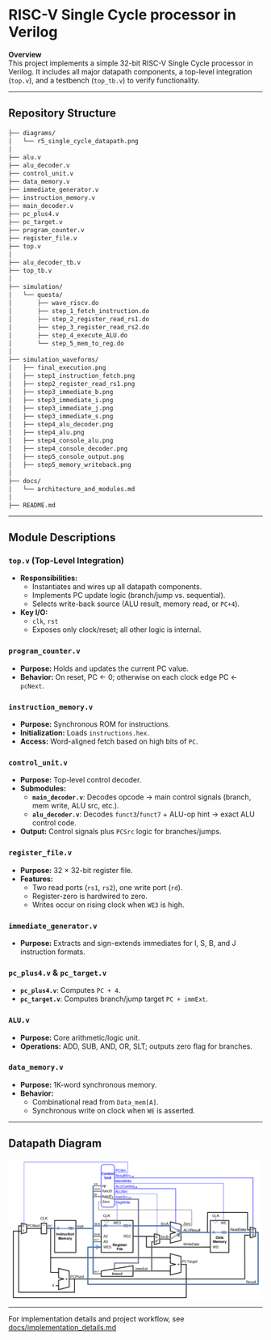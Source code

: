 # RISC-V Single Cycle processor in Verilog

**Overview**  
This project implements a simple 32-bit RISC-V Single Cycle processor in Verilog. It includes all major datapath components, a top-level integration (`top.v`), and a testbench (`top_tb.v`) to verify functionality.

---

## Repository Structure

```
├── diagrams/
│   └── r5_single_cycle_datapath.png
│
├── alu.v
├── alu_decoder.v
├── control_unit.v
├── data_memory.v
├── immediate_generator.v
├── instruction_memory.v
├── main_decoder.v
├── pc_plus4.v
├── pc_target.v
├── program_counter.v
├── register_file.v
├── top.v
│
├── alu_decoder_tb.v
├── top_tb.v
│
├── simulation/
│   └── questa/
│       ├── wave_riscv.do
│       ├── step_1_fetch_instruction.do
│       ├── step_2_register_read_rs1.do
│       ├── step_3_register_read_rs2.do
│       ├── step_4_execute_ALU.do
│       └── step_5_mem_to_reg.do
│
├── simulation_waveforms/
│   ├── final_execution.png
│   ├── step1_instruction_fetch.png
│   ├── step2_register_read_rs1.png
│   ├── step3_immediate_b.png
│   ├── step3_immediate_i.png
│   ├── step3_immediate_j.png
│   ├── step3_immediate_s.png
│   ├── step4_alu_decoder.png
│   ├── step4_alu.png
│   ├── step4_console_alu.png
│   ├── step4_console_decoder.png
│   ├── step5_console_output.png
│   ├── step5_memory_writeback.png
│
├── docs/
│   └── architecture_and_modules.md
│
├── README.md
```

---

## Module Descriptions

### `top.v` (Top-Level Integration)  
- **Responsibilities:**  
  - Instantiates and wires up all datapath components.  
  - Implements PC update logic (branch/jump vs. sequential).  
  - Selects write-back source (ALU result, memory read, or `PC+4`).  
- **Key I/O:**  
  - `clk`, `rst`  
  - Exposes only clock/reset; all other logic is internal.

### `program_counter.v`  
- **Purpose:** Holds and updates the current PC value.  
- **Behavior:** On reset, PC ← 0; otherwise on each clock edge PC ← `pcNext`.

### `instruction_memory.v`  
- **Purpose:** Synchronous ROM for instructions.  
- **Initialization:** Loads `instructions.hex`.  
- **Access:** Word-aligned fetch based on high bits of `PC`.

### `control_unit.v`  
- **Purpose:** Top-level control decoder.  
- **Submodules:**  
  - **`main_decoder.v`**: Decodes opcode → main control signals (branch, mem write, ALU src, etc.).  
  - **`alu_decoder.v`**: Decodes `funct3`/`funct7` + ALU-op hint → exact ALU control code.  
- **Output:** Control signals plus `PCSrc` logic for branches/jumps.

### `register_file.v`  
- **Purpose:** 32 × 32-bit register file.  
- **Features:**  
  - Two read ports (`rs1`, `rs2`), one write port (`rd`).  
  - Register-zero is hardwired to zero.  
  - Writes occur on rising clock when `WE3` is high.

### `immediate_generator.v`  
- **Purpose:** Extracts and sign-extends immediates for I, S, B, and J instruction formats.

### `pc_plus4.v` & `pc_target.v`  
- **`pc_plus4.v`**: Computes `PC + 4`.  
- **`pc_target.v`**: Computes branch/jump target `PC + immExt`.

### `ALU.v`  
- **Purpose:** Core arithmetic/logic unit.  
- **Operations:** ADD, SUB, AND, OR, SLT; outputs zero flag for branches.

### `data_memory.v`  
- **Purpose:** 1K-word synchronous memory.  
- **Behavior:**  
  - Combinational read from `Data_mem[A]`.  
  - Synchronous write on clock when `WE` is asserted.

---

## Datapath Diagram

![Full Datapath and Control Flow](diagrams/r5_single_cycle_datapath.png)

---

For implementation details and project workflow, see [docs/implementation_details.md](docs/implementation_details.md)